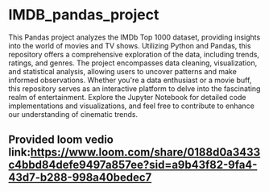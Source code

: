 # IMDB_pandas_project
This Pandas project analyzes the IMDb Top 1000 dataset, providing insights into the world of movies and TV shows. 
Utilizing Python and Pandas, this repository offers a comprehensive exploration of the data, including trends, ratings,
 and genres. The project encompasses data cleaning, visualization, and statistical analysis, allowing users to uncover
 patterns and make informed observations. Whether you're a data enthusiast or a movie buff, this repository serves as an
 interactive platform to delve into the fascinating realm of entertainment. Explore the Jupyter Notebook for detailed code 
implementations and visualizations, and feel free to contribute to enhance our understanding of cinematic trends. 
## Provided loom vedio link:https://www.loom.com/share/0188d0a3433c4bbd84defe9497a857ee?sid=a9b43f82-9fa4-43d7-b288-998a40bedec7
